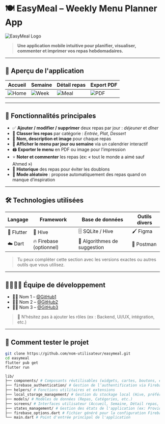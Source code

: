 # 🍽️ EasyMeal – Weekly Menu Planner App

![EasyMeal Logo](https://via.placeholder.com/200x80.png?text=EasyMeal+Logo) <!-- Remplace par ton image réelle -->

> **Une application mobile intuitive pour planifier, visualiser, commenter et imprimer vos repas hebdomadaires.**

---

## 📱 Aperçu de l'application

| Accueil | Semaine | Détail repas | Export PDF |
|--------|---------|--------------|-------------|
| ![Home](https://via.placeholder.com/150x300.png?text=Home) | ![Week](https://via.placeholder.com/150x300.png?text=Week) | ![Meal](https://via.placeholder.com/150x300.png?text=Meal) | ![PDF](https://via.placeholder.com/150x300.png?text=PDF) |

---

## 🧠 Fonctionnalités principales

- ✅ **Ajouter / modifier / supprimer** deux repas par jour : *déjeuner* et *dîner*
- 📂 **Classer les repas** par catégorie : *Entrée*, *Plat*, *Dessert*
- 📝 **Nom, description et image** pour chaque repas
- 📆 **Afficher le menu par jour ou semaine** via un calendrier interactif
- 🖨️ **Exporter le menu** en PDF ou image pour l’impression
- ⭐ **Noter et commenter** les repas (ex: « tout le monde a aimé sauf Ahmed »)
- 🔁 **Historique** des repas pour éviter les doublons
- 🎲 **Mode aléatoire** : propose automatiquement des repas quand on manque d’inspiration

---

## 🛠️ Technologies utilisées

| Langage | Framework | Base de données | Outils divers |
|--------|-----------|-----------------|----------------|
| 📱 Flutter | 🧱 Hive | 🗄️ SQLite / Hive | 🖌️ Figma |
| ☁️ Dart | 🔥 Firebase (optionnel) | 🧠 Algorithmes de suggestion | 🧪 Postman |

> Tu peux compléter cette section avec les versions exactes ou autres outils que vous utilisez.

---

## 👨‍👩‍👧‍👦 Équipe de développement

- 🧑‍💻 Nom 1 – [@GitHub1](#)
- 👩‍💻 Nom 2 – [@GitHub2](#)
- 👨‍💻 Nom 3 – [@GitHub3](#)

> 🎯 N’hésitez pas à ajouter les rôles (ex : Backend, UI/UX, intégration, etc.)

---

## 🧪 Comment tester le projet

```bash
git clone https://github.com/nom-utilisateur/easymeal.git
cd easymeal
flutter pub get
flutter run

lib/
├── components/ # Composants réutilisables (widgets, cartes, boutons, etc.)
├── firebase_authentication/ # Gestion de l’authentification via Firebase
├── helpers/ # Fonctions utilitaires et extensions
├── local_storage_management/ # Gestion du stockage local (Hive, préférences, etc.)
├── models/ # Modèles de données (Repas, Catégories, etc.)
├── screens/ # Interfaces utilisateur (Accueil, Semaine, Détail repas, etc.)
├── states_management/ # Gestion des états de l'application (ex: Provider, Bloc, etc.)
├── firebase_options.dart # Fichier généré pour la configuration Firebase
└── main.dart # Point d'entrée principal de l'application